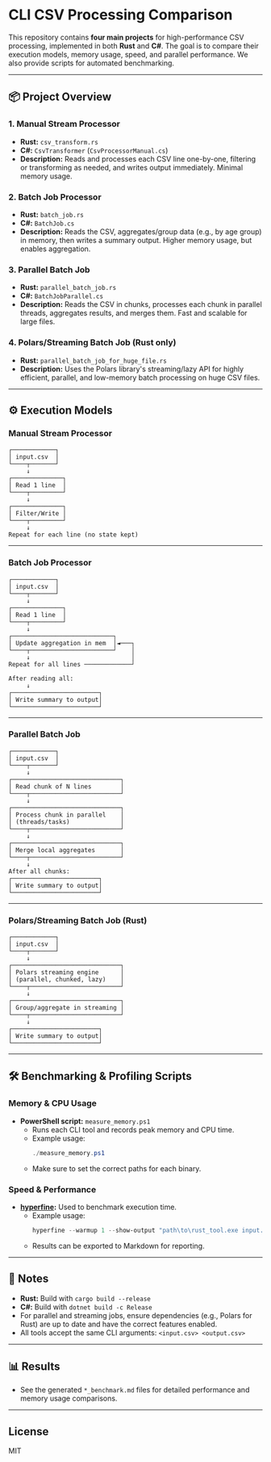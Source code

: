 # CLI CSV Processing Comparison

This repository contains **four main projects** for high-performance CSV processing, implemented in both **Rust** and **C#**. The goal is to compare their execution models, memory usage, speed, and parallel performance. We also provide scripts for automated benchmarking.

---

## 📦 Project Overview

### 1. **Manual Stream Processor**
- **Rust:** `csv_transform.rs`
- **C#:** `CsvTransformer` (`CsvProcessorManual.cs`)
- **Description:** Reads and processes each CSV line one-by-one, filtering or transforming as needed, and writes output immediately. Minimal memory usage.

### 2. **Batch Job Processor**
- **Rust:** `batch_job.rs`
- **C#:** `BatchJob.cs`
- **Description:** Reads the CSV, aggregates/group data (e.g., by age group) in memory, then writes a summary output. Higher memory usage, but enables aggregation.

### 3. **Parallel Batch Job**
- **Rust:** `parallel_batch_job.rs`
- **C#:** `BatchJobParallel.cs`
- **Description:** Reads the CSV in chunks, processes each chunk in parallel threads, aggregates results, and merges them. Fast and scalable for large files.

### 4. **Polars/Streaming Batch Job (Rust only)**
- **Rust:** `parallel_batch_job_for_huge_file.rs`
- **Description:** Uses the Polars library's streaming/lazy API for highly efficient, parallel, and low-memory batch processing on huge CSV files.

---

## ⚙️ Execution Models

### Manual Stream Processor

```
┌────────────┐
│ input.csv  │
└────┬───────┘
     ↓
┌──────────────┐
│ Read 1 line  │
└────┬─────────┘
     ↓
┌──────────────┐
│ Filter/Write │
└────┬─────────┘
     ↓
Repeat for each line (no state kept)
```

---

### Batch Job Processor

```
┌────────────┐
│ input.csv  │
└────┬───────┘
     ↓
┌──────────────┐
│ Read 1 line  │
└────┬─────────┘
     ↓
┌────────────────────────────┐
│ Update aggregation in mem  │◄───┐
└────┬───────────────────────┘    │
     ↓                            │
Repeat for all lines ─────────────┘

After reading all:
     ↓
┌────────────────────────┐
│ Write summary to output│
└────────────────────────┘
```

---

### Parallel Batch Job

```
┌────────────┐
│ input.csv  │
└────┬───────┘
     ↓
┌──────────────────────────────┐
│ Read chunk of N lines        │
└────┬─────────────────────────┘
     ↓
┌──────────────────────────────┐
│ Process chunk in parallel    │
│ (threads/tasks)              │
└────┬─────────────────────────┘
     ↓
┌──────────────────────────────┐
│ Merge local aggregates       │
└────┬─────────────────────────┘
     ↓
After all chunks:
┌────────────────────────┐
│ Write summary to output│
└────────────────────────┘
```

---

### Polars/Streaming Batch Job (Rust)

```
┌────────────┐
│ input.csv  │
└────┬───────┘
     ↓
┌──────────────────────────────┐
│ Polars streaming engine      │
│ (parallel, chunked, lazy)    │
└────┬─────────────────────────┘
     ↓
┌──────────────────────────────┐
│ Group/aggregate in streaming │
└────┬─────────────────────────┘
     ↓
┌────────────────────────┐
│ Write summary to output│
└────────────────────────┘
```

---

## 🛠️ Benchmarking & Profiling Scripts

### Memory & CPU Usage

- **PowerShell script:** `measure_memory.ps1`
    - Runs each CLI tool and records peak memory and CPU time.
    - Example usage:
      ```powershell
      ./measure_memory.ps1
      ```
    - Make sure to set the correct paths for each binary.

### Speed & Performance

- **[hyperfine](https://github.com/sharkdp/hyperfine):** Used to benchmark execution time.
    - Example usage:
      ```powershell
      hyperfine --warmup 1 --show-output "path\to\rust_tool.exe input.csv output.csv" "path\to\csharp_tool.exe input.csv output.csv"
      ```
    - Results can be exported to Markdown for reporting.

---

## 📝 Notes

- **Rust:** Build with `cargo build --release`
- **C#:** Build with `dotnet build -c Release`
- For parallel and streaming jobs, ensure dependencies (e.g., Polars for Rust) are up to date and have the correct features enabled.
- All tools accept the same CLI arguments: `<input.csv> <output.csv>`

---

## 📊 Results

- See the generated `*_benchmark.md` files for detailed performance and memory usage comparisons.

---

## License

MIT